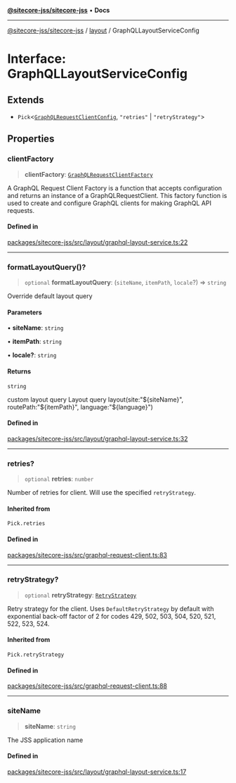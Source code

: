 [**@sitecore-jss/sitecore-jss**](../../README.md) • **Docs**

***

[@sitecore-jss/sitecore-jss](../../README.md) / [layout](../README.md) / GraphQLLayoutServiceConfig

# Interface: GraphQLLayoutServiceConfig

## Extends

- `Pick`\<[`GraphQLRequestClientConfig`](../../index/type-aliases/GraphQLRequestClientConfig.md), `"retries"` \| `"retryStrategy"`\>

## Properties

### clientFactory

> **clientFactory**: [`GraphQLRequestClientFactory`](../../index/type-aliases/GraphQLRequestClientFactory.md)

A GraphQL Request Client Factory is a function that accepts configuration and returns an instance of a GraphQLRequestClient.
This factory function is used to create and configure GraphQL clients for making GraphQL API requests.

#### Defined in

[packages/sitecore-jss/src/layout/graphql-layout-service.ts:22](https://github.com/Sitecore/jss/blob/afae5c8a8729af8f6d283032473cffb7fb5b43e6/packages/sitecore-jss/src/layout/graphql-layout-service.ts#L22)

***

### formatLayoutQuery()?

> `optional` **formatLayoutQuery**: (`siteName`, `itemPath`, `locale`?) => `string`

Override default layout query

#### Parameters

• **siteName**: `string`

• **itemPath**: `string`

• **locale?**: `string`

#### Returns

`string`

custom layout query
Layout query
layout(site:"${siteName}", routePath:"${itemPath}", language:"${language}")

#### Defined in

[packages/sitecore-jss/src/layout/graphql-layout-service.ts:32](https://github.com/Sitecore/jss/blob/afae5c8a8729af8f6d283032473cffb7fb5b43e6/packages/sitecore-jss/src/layout/graphql-layout-service.ts#L32)

***

### retries?

> `optional` **retries**: `number`

Number of retries for client. Will use the specified `retryStrategy`.

#### Inherited from

`Pick.retries`

#### Defined in

[packages/sitecore-jss/src/graphql-request-client.ts:83](https://github.com/Sitecore/jss/blob/afae5c8a8729af8f6d283032473cffb7fb5b43e6/packages/sitecore-jss/src/graphql-request-client.ts#L83)

***

### retryStrategy?

> `optional` **retryStrategy**: [`RetryStrategy`](../../index/interfaces/RetryStrategy.md)

Retry strategy for the client. Uses `DefaultRetryStrategy` by default with exponential
back-off factor of 2 for codes 429, 502, 503, 504, 520, 521, 522, 523, 524.

#### Inherited from

`Pick.retryStrategy`

#### Defined in

[packages/sitecore-jss/src/graphql-request-client.ts:88](https://github.com/Sitecore/jss/blob/afae5c8a8729af8f6d283032473cffb7fb5b43e6/packages/sitecore-jss/src/graphql-request-client.ts#L88)

***

### siteName

> **siteName**: `string`

The JSS application name

#### Defined in

[packages/sitecore-jss/src/layout/graphql-layout-service.ts:17](https://github.com/Sitecore/jss/blob/afae5c8a8729af8f6d283032473cffb7fb5b43e6/packages/sitecore-jss/src/layout/graphql-layout-service.ts#L17)
